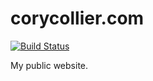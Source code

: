 # corycollier.com

[![Build Status](https://travis-ci.org/corycollier/corycollier.com.svg?branch=develop)](https://travis-ci.org/corycollier/corycollier.com)

My public website.

